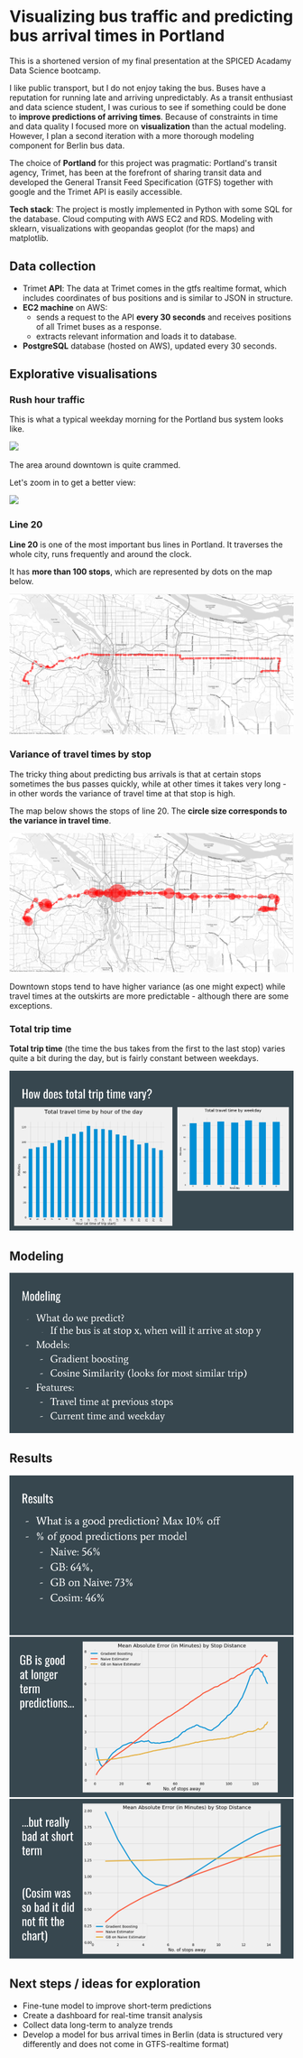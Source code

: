 # Visualizing bus traffic and predicting bus arrival times in Portland

This is a shortened version of my final presentation at the SPICED Acadamy Data Science bootcamp. 

I like public transport, but I do not enjoy taking the bus. Buses have a reputation for running late and arriving unpredictably. As a transit enthusiast and data science student, I was curious to see if something could be done to **improve predictions of arriving times**. Because of constraints in time and data quality I focused more on **visualization** than the actual modeling. However, I plan a second iteration with a more thorough modeling component for Berlin bus data.

The choice of **Portland** for this project was pragmatic: Portland's transit agency, Trimet, has been at the forefront of sharing transit data and developed the General Transit Feed Specification (GTFS) together with google and the Trimet API is easily accessible.

**Tech stack**: The project is mostly implemented in Python with some SQL for the database. Cloud computing with AWS EC2 and RDS. Modeling with sklearn, visualizations with geopandas geoplot (for the maps) and matplotlib.

## Data collection

- Trimet **API**: The data at Trimet comes in the gtfs realtime format, which includes coordinates of bus positions and is similar to JSON in structure.
- **EC2 machine** on AWS: 
  - sends a request to the API **every 30 seconds** and receives positions of all Trimet buses as a response.
  - extracts relevant information and loads it to database.
- **PostgreSQL** database (hosted on AWS), updated every 30 seconds.

## Explorative visualisations

### Rush hour traffic

This is what a typical weekday morning for the Portland bus system looks like.

<img src="pictures/1a_rush_hour.gif"  />

The area around downtown is quite crammed. 

Let's zoom in to get a better view:

![](pictures/1b_rush_hour_downtown.gif)

### Line 20

**Line 20** is one of the most important bus lines in Portland. It traverses the whole city, runs frequently and around the clock. 

It has **more than 100 stops**, which are represented by dots on the map below.

![](pictures/2a_line_20_stops.png)

### Variance of travel times by stop

The tricky thing about predicting bus arrivals is that at certain stops sometimes the bus passes quickly, while at other times it takes very long - in other words the variance of travel time at that stop is high.

The map below shows the stops of line 20. The **circle size corresponds to the variance in travel time**.

![](pictures/2b_line_20_stop_var.png)

Downtown stops tend to have higher variance (as one might expect) while travel times at the outskirts are more predictable - although there are some exceptions.

### Total trip time

**Total trip time** (the time the bus takes from the first to the last stop) varies quite a bit during the day, but is fairly constant between weekdays.

![](pictures/3_travel_time.png)

## Modeling

<img src="pictures/4_modeling.png"  />

## Results

<img src="pictures/5a_results.png"  />

<img src="pictures/5b_results.png"  />

<img src="pictures/5c_results.png"  />

## Next steps / ideas for exploration

- Fine-tune model to improve short-term predictions
- Create a dashboard for real-time transit analysis
- Collect data long-term to analyze trends
- Develop a model for bus arrival times in Berlin (data is structured very differently and does not come in GTFS-realtime format)
